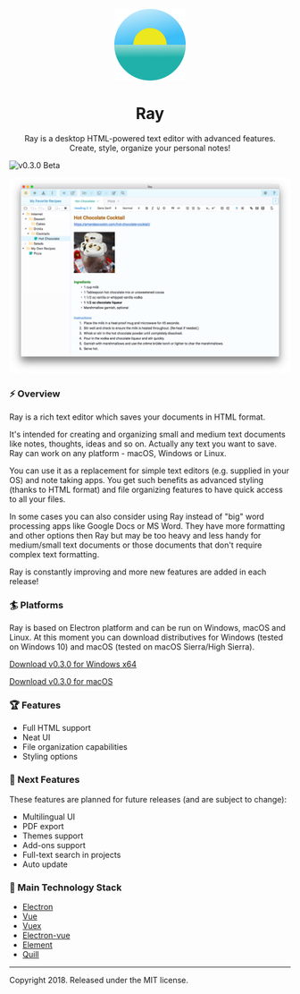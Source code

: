 <p align="center">
  <img src="/build/icons/256x256.png" alt="Ray Logo" width="128" height="auto">
</p>
<h1 align="center">Ray</h1>
<p align="center">
Ray is a desktop HTML-powered text editor with advanced features.
<br>
Create, style, organize your personal notes!
</p>
<img src="https://img.shields.io/badge/version-0.3.0%20Beta-orange.svg" alt="v0.3.0 Beta">

![Main Screenshot](/static/screenshots/mac.png)

### :zap: Overview
<p>Ray is a rich text editor which saves your documents in HTML format.</p>
<p>It's intended for creating and organizing small and medium text documents like notes, thoughts, ideas and so on. Actually any text you want to save. Ray can work on any platform - macOS, Windows or Linux.</p>
<p>You can use it as a replacement for simple text editors (e.g. supplied in your OS) and note taking apps. You get such benefits as advanced styling (thanks to HTML format) and file organizing features to have quick access to all your files.</p>
<p>In some cases you can also consider using Ray instead of "big" word processing apps like Google Docs or MS Word. They have more formatting and other options then Ray but may be too heavy and less handy for medium/small text documents or those documents that don't require complex text formatting.</p>
<p>Ray is constantly improving and more new features are added in each release!</p>


### :surfer: Platforms
Ray is based on Electron platform and can be run on Windows, macOS and Linux. 
At this moment you can download distributives for Windows (tested on Windows 10) and macOS (tested on macOS Sierra/High Sierra).

<a href="https://github.com/teslor/ray/releases/download/v0.3.0/Ray-0.3.0-x64.exe">Download v0.3.0 for Windows x64</a>

<a href="https://github.com/teslor/ray/releases/download/v0.3.0/Ray-0.3.0.dmg">Download v0.3.0 for macOS</a>

### :trophy: Features
* Full HTML support
* Neat UI
* File organization capabilities
* Styling options

### :pushpin: Next Features
These features are planned for future releases (and are subject to change):
* Multilingual UI
* PDF export
* Themes support
* Add-ons support
* Full-text search in projects
* Auto update

### :art: Main Technology Stack
* [Electron](https://github.com/electron/electron)
* [Vue](https://github.com/vuejs/vue)
* [Vuex](https://github.com/vuejs/vuex)
* [Electron-vue](https://github.com/SimulatedGREG/electron-vue)
* [Element](https://github.com/ElemeFE/element)
* [Quill](https://github.com/quilljs/quill)

---

Copyright 2018. Released under the MIT license.
